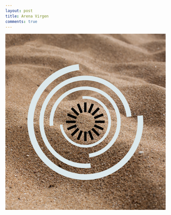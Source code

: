 ```yaml
---
layout: post
title: Arena Virgen
comments: true
---
```


![Una foto de arena y una mandala blanca y negra.](/images/av.png)
